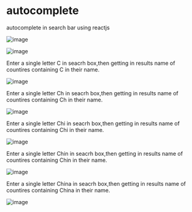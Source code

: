 # autocomplete
autocomplete in search bar using reactjs 

![image](https://user-images.githubusercontent.com/33648470/101598259-e5df2080-3a1d-11eb-8fae-e27f0b5d0caa.png)


![image](https://user-images.githubusercontent.com/33648470/101598460-32c2f700-3a1e-11eb-9aad-b11445d3e594.png)

Enter a single letter C in seacrh box,then getting in results name of countires containing C in their name.

![image](https://user-images.githubusercontent.com/33648470/101598543-57b76a00-3a1e-11eb-8061-4b77e62066c3.png)

Enter a single letter Ch in seacrh box,then getting in results name of countires containing Ch in their name.

![image](https://user-images.githubusercontent.com/33648470/101598587-6a31a380-3a1e-11eb-80db-65771f74a08e.png)

Enter a single letter Chi in seacrh box,then getting in results name of countires containing Chi in their name.

![image](https://user-images.githubusercontent.com/33648470/101598634-7b7ab000-3a1e-11eb-9809-be508670038e.png)

Enter a single letter Chin in seacrh box,then getting in results name of countires containing Chin in their name.

![image](https://user-images.githubusercontent.com/33648470/101598678-8b928f80-3a1e-11eb-9108-efa977ec7a83.png)

Enter a single letter China in seacrh box,then getting in results name of countires containing China in their name.

![image](https://user-images.githubusercontent.com/33648470/101598721-9baa6f00-3a1e-11eb-947d-5573391700e4.png)

